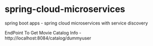 # spring-cloud-microservices
spring boot apps - spring cloud microservices with service discovery

EndPoint To Get Movie Catalog Info - http://localhost:8084/catalog/dummyuser
